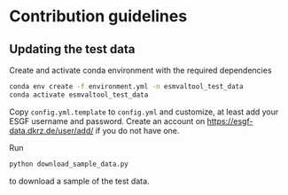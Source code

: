 Contribution guidelines
=======================

Updating the test data
----------------------

Create and activate conda environment with the required dependencies
```bash
conda env create -f environment.yml -n esmvaltool_test_data
conda activate esmvaltool_test_data
```

Copy `config.yml.template` to `config.yml` and customize, at least add your
ESGF username and password.
Create an account on https://esgf-data.dkrz.de/user/add/ if you do not have one.

Run
```bash
python download_sample_data.py
```
to download a sample of the test data.
